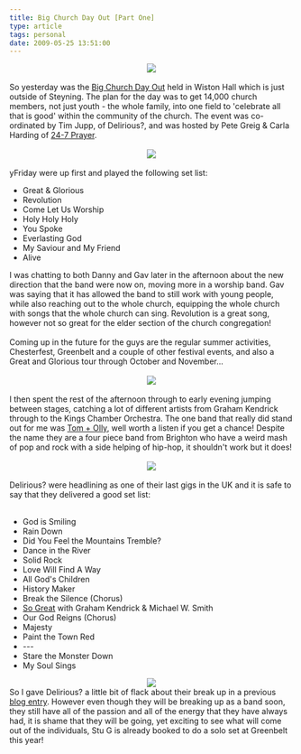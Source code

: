 ```yaml
---
title: Big Church Day Out [Part One]
type: article
tags: personal
date: 2009-05-25 13:51:00
---
```


<div class="separator" style="clear:both;text-align:center;"><a href="http://lh4.ggpht.com/_oF4TJyavubQ/ShqDO5HSREI/AAAAAAAAIsw/bpjqJB8Bb8Q/s1600/IMG_0171.JPG"><img border="0" src="http://lh4.ggpht.com/_oF4TJyavubQ/ShqDO5HSREI/AAAAAAAAIsw/bpjqJB8Bb8Q/s400/IMG_0171.JPG" /></a></div><br />So yesterday was the <a href="http://www.thebigchurchdayout.com/">Big Church Day Out</a> held in Wiston Hall which is just outside of Steyning.  The plan for the day was to get 14,000 church members, not just youth - the whole family, into one field to 'celebrate all that is good' within the community of the church.    The event was co-ordinated by Tim Jupp, of Delirious?, and was hosted by Pete Greig &amp; Carla Harding of <a href="http://www.24-7prayer.com/">24-7 Prayer</a>.<br /><br /><div class="separator" style="clear:both;text-align:center;"><a href="http://lh6.ggpht.com/_oF4TJyavubQ/ShqDF3zsqVI/AAAAAAAAIsY/hxiQqpVuDDI/s1600/IMG_0148.JPG" style="text-decoration:none;"><img border="0" src="http://lh6.ggpht.com/_oF4TJyavubQ/ShqDF3zsqVI/AAAAAAAAIsY/hxiQqpVuDDI/s400/IMG_0148.JPG" /></a></div><br />yFriday were up first and played the following set list:<br /><ul><li>Great &amp; Glorious</li><li>Revolution</li><li>Come Let Us Worship</li><li>Holy Holy Holy</li><li>You Spoke</li><li>Everlasting God</li><li>My Saviour and My Friend</li><li>Alive</li></ul>I was chatting to both Danny and Gav later in the afternoon about the new direction that the band were now on, moving more in a worship band.  Gav was saying that it has allowed the band to still work with young people, while also reaching out to the whole church, equipping the whole church with songs that the whole church can sing.  Revolution is a great song, however not so great for the elder section of the church congregation!<br /><br />Coming up in the future for the guys are the regular summer activities, Chesterfest, Greenbelt and a couple of other festival events, and also a Great and Glorious tour through October and November...<br /><br /><div class="separator" style="clear:both;text-align:center;"><a href="http://lh5.ggpht.com/_oF4TJyavubQ/ShqDNIhWkBI/AAAAAAAAIss/ZRIbkWLgGpA/s1600/IMG_0167.JPG" style="margin-left:1em;margin-right:1em;"><img border="0" src="http://lh5.ggpht.com/_oF4TJyavubQ/ShqDNIhWkBI/AAAAAAAAIss/ZRIbkWLgGpA/s400/IMG_0167.JPG" /></a></div><br />I then spent the rest of the afternoon through to early evening jumping between stages, catching a lot of different artists from Graham Kendrick through to the Kings Chamber Orchestra.  The one band that really did stand out for me was <a href="http://www.myspace.com/tomandolly">Tom + Olly</a>, well worth a listen if you get a chance!  Despite the name they are a four piece band from Brighton who have a weird mash of pop and rock with a side helping of hip-hop, it shouldn't work but it does!<br /><br /><div class="separator" style="clear:both;text-align:center;"><a href="http://lh4.ggpht.com/_oF4TJyavubQ/ShqDWqrrakI/AAAAAAAAItM/Hxx-hCNzIw8/s1600/IMG_0205.JPG" style="margin-left:1em;margin-right:1em;"><img border="0" src="http://lh4.ggpht.com/_oF4TJyavubQ/ShqDWqrrakI/AAAAAAAAItM/Hxx-hCNzIw8/s400/IMG_0205.JPG" /></a></div><br />Delirious? were headlining as one of their last gigs in the UK and it is safe to say that they delivered a good set list:<br /><br /><ul><li>God is Smiling</li><li>Rain Down</li><li>Did You Feel the Mountains Tremble?</li><li>Dance in the River</li><li>Solid Rock</li><li>Love Will Find A Way</li><li>All God's Children</li><li>History Maker</li><li>Break the Silence (Chorus)</li><li><a href="https://www.youtube.com/watch?v=fyBtL93-BGA&amp;feature=player_embedded">So  Great</a> with Graham Kendrick &amp; Michael W. Smith</li><li>Our God Reigns (Chorus)</li><li>Majesty</li><li>Paint the Town Red</li><li>---</li><li>Stare the Monster Down</li><li>My Soul Sings</li></ul><div class="separator" style="clear:both;text-align:center;"><a href="http://lh4.ggpht.com/_oF4TJyavubQ/ShqDbIel4KI/AAAAAAAAItc/5DKouy-K2-I/s1600/IMG_0220.JPG" style="margin-left:1em;margin-right:1em;"><img border="0" src="http://lh4.ggpht.com/_oF4TJyavubQ/ShqDbIel4KI/AAAAAAAAItc/5DKouy-K2-I/s400/IMG_0220.JPG" /></a></div><div></div><div></div><div>So I gave Delirious? a little bit of flack about their break up in a previous <a href="http://jamesdoc.blogspot.com/2009/05/delirious-end-or-is-it.html">blog entry</a>.  However even though they will be breaking up as a band soon, they still have all of the passion and all of the energy that they have always had, it is shame that they will be going, yet exciting to see what will come out of the individuals, Stu G is already booked to do a solo set at Greenbelt this year!</div><div class="blogger-post-footer"><img width='1' height='1' src='https://blogger.googleusercontent.com/tracker/31453821-8302692953136254506?l=www.jamesdoc.co.uk' alt='' /></div>

